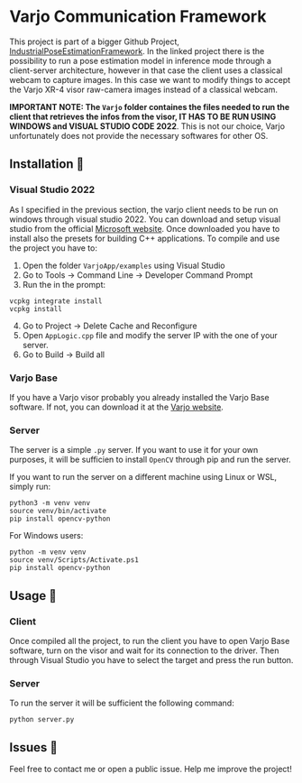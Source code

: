 # Varjo Communication Framework
This project is part of a bigger Github Project, [IndustrialPoseEstimationFramework](https://github.com/DanieleBertagnoli/IndustrialPoseEstimationFramework). In the linked project there is the possibility to run a pose estimation model in inference mode through a client-server architecture, however in that case the client uses a classical webcam to capture images. In this case we want to modify things to accept the Varjo XR-4 visor raw-camera images instead of a classical webcam.

**IMPORTANT NOTE: The `Varjo` folder containes the files needed to run the client that retrieves the infos from the visor, IT HAS TO BE RUN USING WINDOWS and VISUAL STUDIO CODE 2022**. This is not our choice, Varjo unfortunately does not provide the necessary softwares for other OS. 

## Installation 🚀

### Visual Studio 2022
As I specified in the previous section, the varjo client needs to be run on windows through visual studio 2022. You can download and setup visual studio from the official [Microsoft website](https://visualstudio.microsoft.com/it/downloads/). Once downloaded you have to install also the presets for building C++ applications. To compile and use the project you have to:
1. Open the folder `VarjoApp/examples` using Visual Studio
2. Go to Tools -> Command Line -> Developer Command Prompt
3. Run the in the prompt:
```
vcpkg integrate install
vcpkg install
```
4. Go to Project -> Delete Cache and Reconfigure
5. Open `AppLogic.cpp` file and modify the server IP with the one of your server.
6. Go to Build -> Build all

### Varjo Base
If you have a Varjo visor probably you already installed the Varjo Base software. If not, you can download it at the [Varjo website](https://varjo.com/downloads/).

### Server
The server is a simple `.py` server. If you want to use it for your own purposes, it will be sufficien to install `OpenCV` through pip and run the server. 

If you want to run the server on a different machine using Linux or WSL, simply run:
```
python3 -m venv venv
source venv/bin/activate
pip install opencv-python
```

For Windows users:
```
python -m venv venv
source venv/Scripts/Activate.ps1
pip install opencv-python
```

## Usage 👾

### Client
Once compiled all the project, to run the client you have to open Varjo Base software, turn on the visor and wait for its connection to the driver. Then through Visual Studio you have to select the target and press the run button.

### Server
To run the server it will be sufficient the following command:
```
python server.py
```

## Issues 🚨
Feel free to contact me or open a public issue. Help me improve the project!
